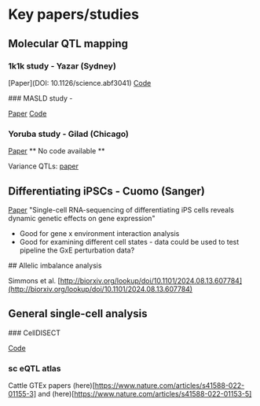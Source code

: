 # Key papers/studies

## Molecular QTL mapping

### 1k1k study - Yazar (Sydney)

[Paper](DOI: 10.1126/science.abf3041)
[Code](https://github.com/shensilv/onek1k_phase1)

### MASLD study - 

[Paper](https://www.nature.com/articles/s41588-025-02237-8)
[Code](https://github.com/snu-mchoi-lab/MASLD-sceQTL)

### Yoruba study - Gilad (Chicago)

[Paper](https://www.biorxiv.org/content/10.1101/2025.04.30.651602v1.full)
** No code available **

Variance QTLs: [paper](https://journals.plos.org/plosgenetics/article?id=10.1371/journal.pgen.1008045)

## Differentiating iPSCs - Cuomo (Sanger)

[Paper](https://www.nature.com/articles/s41467-020-14457-z)
"Single-cell RNA-sequencing of differentiating iPS cells reveals dynamic genetic effects on gene expression"
- Good for gene x environment interaction analysis
- Good for examining different cell states - data could be used to test pipeline the GxE perturbation data?

## Allelic imbalance analysis

Simmons et al. [http://biorxiv.org/lookup/doi/10.1101/2024.08.13.607784](http://biorxiv.org/lookup/doi/10.1101/2024.08.13.607784)

## General single-cell analysis

### CellDISECT

[Code](https://github.com/Lotfollahi-lab/CellDISECT)

### sc eQTL atlas

Cattle GTEx papers (here)[https://www.nature.com/articles/s41588-022-01155-3] and (here)[https://www.nature.com/articles/s41588-022-01153-5]
